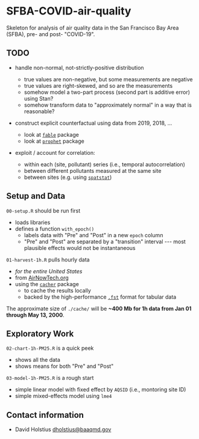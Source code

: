 # SFBA-COVID-air-quality

Skeleton for analysis of air quality data in the San Francisco Bay Area (SFBA), pre- and post- "COVID-19".

## TODO

- handle non-normal, not-strictly-positive distribution
    - true values are non-negative, but some measurements are negative
    - true values are right-skewed, and so are the measurements
    - somehow model a two-part process (second part is additive error) using Stan?
    - somehow transform data to "approximately normal" in a way that is reasonable?

- construct explicit counterfactual using data from 2019, 2018, ...
    - look at [`fable`](https://cran.r-project.org/web/packages/fable/index.html) package 
    - look at [`prophet`](https://cran.r-project.org/web/packages/prophet/index.html) package

- exploit / account for correlation:
    - within each (site, pollutant) series (i.e., temporal autocorrelation)
    - between different pollutants measured at the same site
    - between sites (e.g. using [`spatstat`](https://cran.r-project.org/web/packages/spatstat/index.html))
    
## Setup and Data

`00-setup.R` should be run first
- loads libraries
- defines a function `with_epoch()`
    - labels data with "Pre" and "Post" in a new `epoch` column
    - "Pre" and "Post" are separated by a "transition" interval --- most plausible effects would not be instantaneous

`01-harvest-1h.R` pulls hourly data 
- *for the entire United States* 
- from [AirNowTech.org](http://airnowtech.org)
- using the [`cacher`](https://github.com/BAAQMD/cacher) package
    - to cache the results locally
    - backed by the high-performance [`.fst`](http://www.fstpackage.org) format for tabular data

The approximate size of `./cache/` will be **~400 Mb for 1h data from Jan 01 through May 13, 2000**.

## Exploratory Work

`02-chart-1h-PM25.R` is a quick peek
- shows all the data
- shows means for both "Pre" and "Post"

`03-model-1h-PM25.R` is a rough start
- simple linear model with fixed effect by `AQSID` (i.e., montoring site ID)
- simple mixed-effects model using `lme4`

## Contact information

- David Holstius <dholstius@baaqmd.gov>

